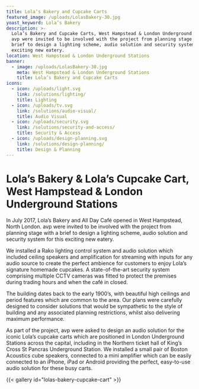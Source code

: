 ```yaml
---
title: Lola’s Bakery and Cupcake Carts
featured_image: /uploads/LolasBakery-30.jpg
yoast_keyword: Lola’s Bakery
description: >-
  Lola’s Bakery and Cupcake Carts, West Hampstead & London Underground Stations.
  avp were invited to be involved with the project from planning stage with a
  brief to design a lighting scheme, audio solution and security system for this
  exciting new eatery. 
location: West Hampstead & London Underground Stations
banner:
  - image: /uploads/LolasBakery-30.jpg
    meta: West Hampstead & London Underground Stations
    title: Lola’s Bakery and Cupcake Carts
icons:
  - icon: /uploads/light.svg
    link: /solutions/lighting/
    title: Lighting
  - icon: /uploads/tv.svg
    link: /solutions/audio-visual/
    title: Audio Visual
  - icon: /uploads/security.svg
    link: /solutions/security-and-access/
    title: Security & Access
  - icon: /uploads/design-planning.svg
    link: /solutions/design-planning/
    title: Design & Planning
---
```

# Lola’s Bakery & Lola’s Cupcake Cart, West Hampstead & London Underground Stations

In July 2017, Lola’s Bakery and All Day Café opened in West Hampstead, North London. avp were invited to be involved with the project from planning stage with a brief to design a lighting scheme, audio solution and security system for this exciting new eatery. 

We installed a Rako lighting control system and audio solution which included ceiling speakers and amplification for streaming with inputs for any audio source to create the perfect ambience for customers to enjoy Lola’s signature homemade cupcakes. A state-of-the-art security system comprising multiple CCTV cameras was fitted to protect the premises during trading hours and when the café in closed.

The building dates back to the early 1900’s, with beautiful high ceilings and period features which are common to the area. Our plans were carefully designed to consider solutions that would be sympathetic to the style of building and any associated planning restrictions, whilst also delivering maximum performance.

As part of the project, avp were asked to design an audio solution for the iconic Lola’s cupcake carts which are positioned in London Underground Stations across the capital, including in the Northern ticket hall of King’s Cross St Pancras Underground Station. We installed a small pair of Boston Acoustics cube speakers, connected to a mini amplifier which can be easily connected to an iPhone, iPad or Android providing the perfect, easy-to-use audio solution for these busy carts.

{{< gallery id="lolas-bakery-cupcake-cart" >}}
